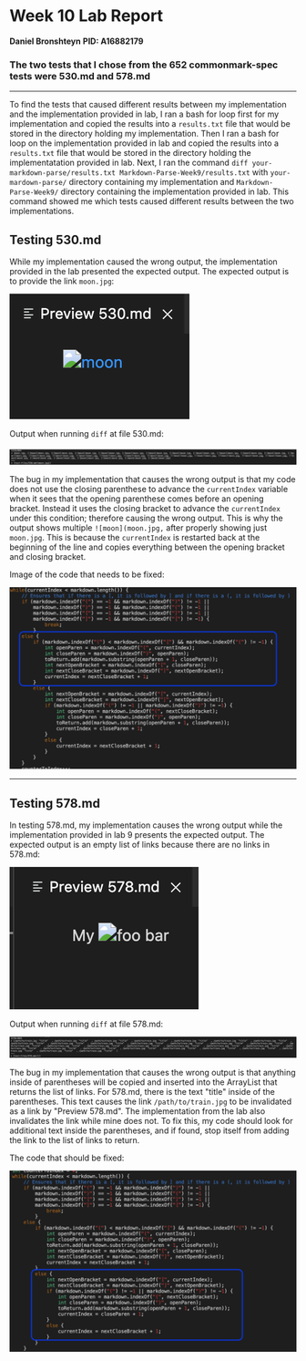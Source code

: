 # Week 10 Lab Report 
**Daniel Bronshteyn**
**PID: A16882179**


### The two tests that I chose from the 652 commonmark-spec tests were 530.md and 578.md

---

To find the tests that caused different results between my implementation and the implementation provided in lab, I ran a bash for loop first for my implementation and copied the results into a `results.txt` file that would be stored in the directory holding my implementation. Then I ran a bash for loop on the implementation provided in lab and copied the results into a `results.txt` file that would be stored in the directory holding the implementatation provided in lab. Next, I ran the command `diff your-markdown-parse/results.txt Markdown-Parse-Week9/results.txt` with `your-mardown-parse/` directory containing my implementation and `Markdown-Parse-Week9/` directory containing the implementation provided in lab. This command showed me which tests caused different results between the two implementations. 

## Testing 530.md

While my implementation caused the wrong output, the implementation provided in the lab presented the expected output. The expected output is to provide the link `moon.jpg`:

![ExpectedOutputFor530](Week10Images/Expected530.png)

Output when running `diff` at file 530.md:

![Diff530](Week10Images/Diff530.png)

The bug in my implementation that causes the wrong output is that my code does not use the closing parenthese to advance the `currentIndex` variable when it sees that the opening parenthese comes before an opening bracket. Instead it uses the closing bracket to advance the `currentIndex` under this condition; therefore causing the wrong output. This is why the output shows multiple `![moon](moon.jpg,` after properly showing just `moon.jpg`. This is because the `currentIndex` is restarted back at the beginning of the line and copies everything between the opening bracket and closing bracket. 

Image of the code that needs to be fixed:

![FixThis530](Week10Images/FixFirst.png)

---


## Testing 578.md

In testing 578.md, my implementation causes the wrong output while the implementation provided in lab 9 presents the expected output. The expected output is an empty list of links because there are no links in 578.md: 

![ExpectedOutputFor566](Week10Images/Expected578.png)

Output when running `diff` at file 578.md:

![Diff578](Week10Images/Diff578.png)

The bug in my implementation that causes the wrong output is that anything inside of parentheses will be copied and inserted into the ArrayList that returns the list of links. For 578.md, there is the text "title" inside of the parentheses. This text causes the link `/path/to/train.jpg` to be invalidated as a link by "Preview 578.md". The implementation from the lab also invalidates the link while mine does not. To fix this, my code should look for additional text inside the parentheses, and if found, stop itself from adding the link to the list of links to return. 

The code that should be fixed:

![FixSecond578](Week10Images/FixSecond578.png)


